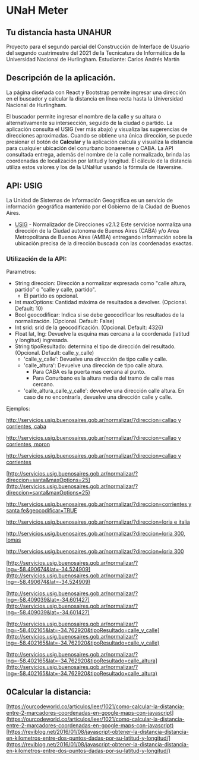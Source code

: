 # UNaH Meter
## Tu distancia hasta UNAHUR

Proyecto para el segundo parcial del Construcción de Interface de Usuario del segundo cuatrimestre del 2021 de la Tecnicatura de Informática de la Universidad Nacional de Hurlingham.
Estudiante: Carlos Andrés Martín

## Descripción de la aplicación.

La página diseñada con React y Bootstrap permite ingresar una dirección en el buscador y calcular la distancia en línea recta hasta la Universidad Nacional de Hurlingham.

El buscador permite ingresar el nombre de la calle y su altura o alternativamente su intersección, seguido de la ciudad o partido. La aplicación consulta el USIG (ver más abajo) y visualiza las sugerencias de direcciones aproximadas. Cuando se obtiene una única dirección, se puede presionar el botón de **Calcular** y la aplicación calcula y visualiza la distancia para cualquier ubicación del conurbano bonaerense o CABA.
La API consultada entrega, además del nombre de la calle normalizado, brinda las coordenadas de localización por latitud y longitud. El cálculo de la distancia utiliza estos valores y los de la UNaHur usando la fórmula de Haversine.

## API: USIG

La Unidad de Sistemas de Información Geográfica es un servicio de información geográfica mantenido por el Gobierno de la Ciudad de Buenos Aires.
* [USIG](http://servicios.usig.buenosaires.gob.ar/normalizar) - Normalizador de Direcciones v2.1.2
Este servicioe normaliza una dirección de la Ciudad autonoma de Buenos Aires (CABA) y/o Area Metropolitana de Buenos Aires (AMBA) entregando información sobre la ubicación precisa de la dirección buscada con las coordenadas exactas.

### Utilización de la API:
Parametros:
* String direccion: Dirección a normalizar expresada como "calle altura, partido" o "calle y calle, partido".
   - El partido es opcional.
* Int maxOptions: Cantidad máxima de resultados a devolver. (Opcional. Default: 10)
* Bool geocodificar: Indica si se debe geocodificar los resultados de la normalización. (Opcional. Default: False)
* Int srid: srid de la geocodificación. (Opcional. Default: 4326)
* Float lat, lng: Devuelve la esquina mas cercana a la coordenada (latitud y longitud) ingresada.
* String tipoResultado: determina el tipo de dirección del resultado. (Opcional. Default: calle_y_calle)
    - 'calle_y_calle': Devuelve una dirección de tipo calle y calle.
    - 'calle_altura': Devuelve una dirección de tipo calle altura.
        - Para CABA es la puerta mas cercana al punto.
        - Para Conurbano es la altura media del tramo de calle mas cercano.
    - 'calle_altura_calle_y_calle': devuelve una dirección calle altura. En caso de no encontrarla, devuelve una dirección calle y calle.

Ejemplos:

[http://servicios.usig.buenosaires.gob.ar/normalizar/?direccion=callao y corrientes, caba](http://servicios.usig.buenosaires.gob.ar/normalizar/?direccion=callao%20y%20corrientes,%20caba)

[http://servicios.usig.buenosaires.gob.ar/normalizar/?direccion=callao y corrientes, moron](http://servicios.usig.buenosaires.gob.ar/normalizar/?direccion=callao%20y%20corrientes,%20moron)

[http://servicios.usig.buenosaires.gob.ar/normalizar/?direccion=callao y corrientes](http://servicios.usig.buenosaires.gob.ar/normalizar/?direccion=callao%20y%20corrientes)

[http://servicios.usig.buenosaires.gob.ar/normalizar/?direccion=santa&maxOptions=25](http://servicios.usig.buenosaires.gob.ar/normalizar/?direccion=santa&maxOptions=25)

[http://servicios.usig.buenosaires.gob.ar/normalizar/?direccion=corrientes y santa fe&geocodificar=TRUE](http://servicios.usig.buenosaires.gob.ar/normalizar/?direccion=corrientes%20y%20santa%20fe,%20san%20isidro)

[http://servicios.usig.buenosaires.gob.ar/normalizar/?direccion=loria e italia](http://servicios.usig.buenosaires.gob.ar/normalizar/?direccion=loria%20e%20italia)

[http://servicios.usig.buenosaires.gob.ar/normalizar/?direccion=loria 300, lomas](http://servicios.usig.buenosaires.gob.ar/normalizar/?direccion=loria%20300,%20lomas)

[http://servicios.usig.buenosaires.gob.ar/normalizar/?direccion=loria 300](http://servicios.usig.buenosaires.gob.ar/normalizar/?direccion=loria%20300)

[http://servicios.usig.buenosaires.gob.ar/normalizar/?lng=-58.490674&lat=-34.524909](http://servicios.usig.buenosaires.gob.ar/normalizar/?lng=-58.490674&lat=-34.524909)

[http://servicios.usig.buenosaires.gob.ar/normalizar/?lng=-58.409039&lat=-34.601427](http://servicios.usig.buenosaires.gob.ar/normalizar/?lng=-58.409039&lat=-34.601427)

[http://servicios.usig.buenosaires.gob.ar/normalizar/?lng=-58.402165&lat=-34.762920&tipoResultado=calle_y_calle](http://servicios.usig.buenosaires.gob.ar/normalizar/?lng=-58.402165&lat=-34.762920&tipoResultado=calle_y_calle)

[http://servicios.usig.buenosaires.gob.ar/normalizar/?lng=-58.402165&lat=-34.762920&tipoResultado=calle_altura](http://servicios.usig.buenosaires.gob.ar/normalizar/?lng=-58.402165&lat=-34.762920&tipoResultado=calle_altura)

## 0Calcular la distancia:
[https://ourcodeworld.co/articulos/leer/1021/como-calcular-la-distancia-entre-2-marcadores-coordenadas-en-google-maps-con-javascript](https://ourcodeworld.co/articulos/leer/1021/como-calcular-la-distancia-entre-2-marcadores-coordenadas-en-google-maps-con-javascript)
[https://reviblog.net/2016/01/08/javascript-obtener-la-distancia-distancia-en-kilometros-entre-dos-puntos-dadas-por-su-latitud-y-longitud/](https://reviblog.net/2016/01/08/javascript-obtener-la-distancia-distancia-en-kilometros-entre-dos-puntos-dadas-por-su-latitud-y-longitud/)
